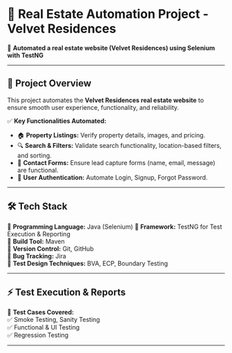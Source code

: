 # 🏡 Real Estate Automation Project - Velvet Residences  

🚀 **Automated a real estate website (Velvet Residences) using Selenium with TestNG**  

---

## 📌 Project Overview  
This project automates the **Velvet Residences real estate website** to ensure smooth user experience, functionality, and reliability.  

✅ **Key Functionalities Automated:**  
- 🏠 **Property Listings:** Verify property details, images, and pricing.  
- 🔍 **Search & Filters:** Validate search functionality, location-based filters, and sorting.  
- 📝 **Contact Forms:** Ensure lead capture forms (name, email, message) are functional.  
- 🔑 **User Authentication:** Automate Login, Signup, Forgot Password.    

---

## 🛠️ Tech Stack  
🔹 **Programming Language:** Java (Selenium) 
🔹 **Framework:** TestNG for Test Execution & Reporting  
🔹 **Build Tool:** Maven  
🔹 **Version Control:** Git, GitHub   
🔹 **Bug Tracking:** Jira  
🔹 **Test Design Techniques:** BVA, ECP, Boundary Testing  

---

## ⚡ Test Execution & Reports  
📌 **Test Cases Covered:**  
✅ Smoke Testing, Sanity Testing  
✅ Functional & UI Testing  
✅ Regression Testing    
 
----

